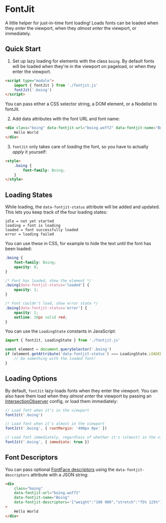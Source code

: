 # FontJit

A little helper for just-in-time font loading! Loads fonts can be loaded when they _enter_ the viewport, when they _almost enter_ the viewport, or immediately.

## Quick Start

1. Set up lazy loading for elements with the class `boing`. By default fonts will be loaded when they're in the viewport on pageload, or when they enter the viewport.

```html
<script type="module">
	import { fontJit } from './fontjit.js'
	fontJit('.boing')
</script>
```

You can pass either a CSS selector string, a DOM element, or a Nodelist to fontJit.

2. Add data attributes with the font URL and font name:

```html
<div class="boing" data-fontjit-url="boing.woff2" data-fontjit-name="Boing">
	Hello World
</div>
```

3. `fontJit` only takes care of _loading_ the font, so you have to actually _apply_ it yourself:

```html
<style>
	.boing {
		font-family: Boing;
	}
</style>
```

## Loading States

While loading, the `data-fontjit-status` attribute will be added and updated. This lets you keep track of the four loading states:

```
idle = not yet started
loading = font is loading
loaded = font successfully loaded
error = loading failed
```

You can use these in CSS, for example to hide the text until the font has been loaded:

```css
.boing {
	font-family: Boing;
	opacity: 0;
}

/* Font has loaded, show the element */
.boing[data-fontjit-status='loaded'] {
	opacity: 1;
}

/* Font couldn't load, show error state */
.boing[data-fontjit-status='error'] {
	opacity: 1;
	outline: 10px solid red;
}
```

You can use the `LoadingState` constants in JavaScript:

```javascript
import { fontJit, LoadingState } from './fontjit.js'

const element = document.querySelector('.boing')
if (element.getAttribute('data-fontjit-status') === LoadingState.LOADED) {
	// Do something with the loaded font!
}
```

## Loading Options

By default, `fontJit` lazy-loads fonts when they enter the viewport. You can also have them load when they _almost enter_ the viewport by passing an [IntersectionObserver](https://developer.mozilla.org/en-US/docs/Web/API/IntersectionObserver) config, or load them immediately:

```javascript
// Load font when it's in the viewport
fontJit('.boing')

// Load font when it's almost in the viewport
fontJit('.boing', { rootMargin: '400px 0px' })

// Load font immediately, regardless of whether it's (almost) in the viewport
fontJit('.boing', { immediate: true })
```

## Font Descriptors

You can pass optional [FontFace descriptors](https://developer.mozilla.org/en-US/docs/Web/API/FontFace/FontFace#descriptors) using the `data-fontjit-descriptors` attribute with a JSON string:

```html
<div
	class="boing"
	data-fontjit-url="boing.woff2"
	data-fontjit-name="Boing"
	data-fontjit-descriptors='{"weight":"100 900","stretch":"75% 125%"}'
>
	Hello World
</div>
```
